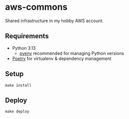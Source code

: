 # aws-commons

Shared infrastructure in my hobby AWS account.

## Requirements
* Python 3.13
    * [pyenv](https://github.com/pyenv/pyenv?tab=readme-ov-file#installation) recommended for managing Python versions
* [Poetry](https://python-poetry.org/docs/#installation) for virtualenv & dependency management

## Setup
```shell
make install
```

## Deploy
```shell
make deploy
```
